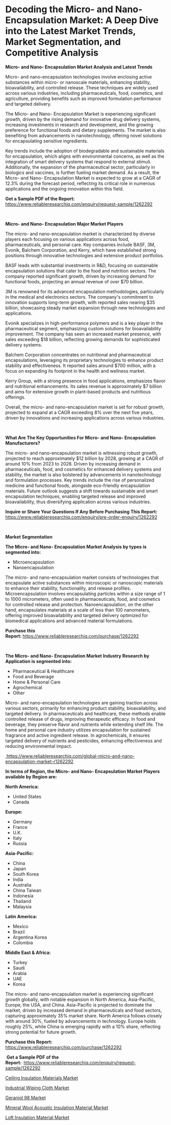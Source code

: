 <p><h1>Decoding the Micro- and Nano- Encapsulation Market: A Deep Dive into the Latest Market Trends, Market Segmentation, and Competitive Analysis</h1></p><p><strong>Micro- and Nano- Encapsulation Market Analysis and Latest Trends</strong></p>
<p><p>Micro- and nano-encapsulation technologies involve enclosing active substances within micro- or nanoscale materials, enhancing stability, bioavailability, and controlled release. These techniques are widely used across various industries, including pharmaceuticals, food, cosmetics, and agriculture, providing benefits such as improved formulation performance and targeted delivery.</p><p>The Micro- and Nano- Encapsulation Market is experiencing significant growth, driven by the rising demand for innovative drug delivery systems, increasing investments in research and development, and the growing preference for functional foods and dietary supplements. The market is also benefiting from advancements in nanotechnology, offering novel solutions for encapsulating sensitive ingredients.</p><p>Key trends include the adoption of biodegradable and sustainable materials for encapsulation, which aligns with environmental concerns, as well as the integration of smart delivery systems that respond to external stimuli. Additionally, the expansion of the pharmaceutical sector, particularly in biologics and vaccines, is further fueling market demand. As a result, the Micro- and Nano- Encapsulation Market is expected to grow at a CAGR of 12.3% during the forecast period, reflecting its critical role in numerous applications and the ongoing innovation within this field.</p></p>
<p><strong>Get a Sample PDF of the Report:&nbsp;</strong> <a href="https://www.reliableresearchiq.com/enquiry/request-sample/1262292?utm_campaign=1141&utm_medium=2&utm_source=Github&utm_content=ia&utm_term=10122024&utm_id=micro-and-nano-encapsulation">https://www.reliableresearchiq.com/enquiry/request-sample/1262292</a></p>
<p>&nbsp;</p>
<p><strong>Micro- and Nano- Encapsulation Major Market Players</strong></p>
<p><p>The micro- and nano-encapsulation market is characterized by diverse players each focusing on various applications across food, pharmaceuticals, and personal care. Key companies include BASF, 3M, Evonik, Balchem Corporation, and Kerry, which have established strong positions through innovative technologies and extensive product portfolios.</p><p>BASF leads with substantial investments in R&D, focusing on sustainable encapsulation solutions that cater to the food and nutrition sectors. The company reported significant growth, driven by increasing demand for functional foods, projecting an annual revenue of over $70 billion.</p><p>3M is renowned for its advanced encapsulation methodologies, particularly in the medical and electronics sectors. The company's commitment to innovation supports long-term growth, with reported sales nearing $35 billion, showcasing steady market expansion through new technologies and applications.</p><p>Evonik specializes in high-performance polymers and is a key player in the pharmaceutical segment, emphasizing custom solutions for bioavailability improvement. The company has seen an increased market presence, with sales exceeding $18 billion, reflecting growing demands for sophisticated delivery systems.</p><p>Balchem Corporation concentrates on nutritional and pharmaceutical encapsulations, leveraging its proprietary technologies to enhance product stability and effectiveness. It reported sales around $700 million, with a focus on expanding its footprint in the health and wellness market.</p><p>Kerry Group, with a strong presence in food applications, emphasizes flavor and nutritional enhancements. Its sales revenue is approximately $7 billion and aims for extensive growth in plant-based products and nutritious offerings.</p><p>Overall, the micro- and nano-encapsulation market is set for robust growth, projected to expand at a CAGR exceeding 8% over the next five years, driven by innovations and increasing applications across various industries.</p></p>
<p>&nbsp;</p>
<p><strong>What Are The Key Opportunities For Micro- and Nano- Encapsulation Manufacturers?</strong></p>
<p><p>The micro- and nano-encapsulation market is witnessing robust growth, projected to reach approximately $12 billion by 2028, growing at a CAGR of around 10% from 2023 to 2028. Driven by increasing demand in pharmaceuticals, food, and cosmetics for enhanced delivery systems and stability, the market is also bolstered by advancements in nanotechnology and formulation processes. Key trends include the rise of personalized medicine and functional foods, alongside eco-friendly encapsulation materials. Future outlook suggests a shift towards sustainable and smart encapsulation techniques, enabling targeted release and improved bioavailability, thus diversifying application across various industries.</p></p>
<p><strong>Inquire or Share Your Questions If Any Before Purchasing This Report:</strong> <a href="https://www.reliableresearchiq.com/enquiry/pre-order-enquiry/1262292?utm_campaign=1141&utm_medium=2&utm_source=Github&utm_content=ia&utm_term=10122024&utm_id=micro-and-nano-encapsulation">https://www.reliableresearchiq.com/enquiry/pre-order-enquiry/1262292</a></p>
<p>&nbsp;</p>
<p><strong>Market Segmentation</strong></p>
<p><strong>The Micro- and Nano- Encapsulation Market Analysis by types is segmented into:</strong></p>
<p><ul><li>Microencapsulation</li><li>Nanoencapsulation</li></ul></p>
<p><p>The micro- and nano-encapsulation market consists of technologies that encapsulate active substances within microscopic or nanoscopic materials to enhance their stability, functionality, and release profiles. Microencapsulation involves encapsulating particles within a size range of 1 to 1000 micrometers, often used in pharmaceuticals, food, and cosmetics for controlled release and protection. Nanoencapsulation, on the other hand, encapsulates materials at a scale of less than 100 nanometers, offering improved bioavailability and targeted delivery optimized for biomedical applications and advanced material formulations.</p></p>
<p><strong>Purchase this Report:&nbsp;</strong><a href="https://www.reliableresearchiq.com/purchase/1262292?utm_campaign=1141&utm_medium=2&utm_source=Github&utm_content=ia&utm_term=10122024&utm_id=micro-and-nano-encapsulation">https://www.reliableresearchiq.com/purchase/1262292</a></p>
<p>&nbsp;</p>
<p><strong>The Micro- and Nano- Encapsulation Market Industry Research by Application is segmented into:</strong></p>
<p><ul><li>Pharmaceutical & Healthcare</li><li>Food and Beverage</li><li>Home & Personal Care</li><li>Agrochemical</li><li>Other</li></ul></p>
<p><p>Micro- and nano-encapsulation technologies are gaining traction across various sectors, primarily for enhancing product stability, bioavailability, and targeted delivery. In pharmaceuticals and healthcare, these methods enable controlled release of drugs, improving therapeutic efficacy. In food and beverage, they preserve flavor and nutrients while extending shelf life. The home and personal care industry utilizes encapsulation for sustained fragrance and active ingredient release. In agrochemicals, it ensures targeted delivery of nutrients and pesticides, enhancing effectiveness and reducing environmental impact.</p></p>
<p><a href="https://www.reliableresearchiq.com/global-micro-and-nano-encapsulation-market-r1262292?utm_campaign=1141&utm_medium=2&utm_source=Github&utm_content=ia&utm_term=10122024&utm_id=micro-and-nano-encapsulation">&nbsp;https://www.reliableresearchiq.com/global-micro-and-nano-encapsulation-market-r1262292</a></p>
<p><strong>In terms of Region, the Micro- and Nano- Encapsulation Market Players available by Region are:</strong></p>
<p>
    <p> <strong> North America: </strong>
        <ul>
            <li>United States</li>
            <li>Canada</li>
        </ul>
        </p> 
    <p> <strong> Europe: </strong>
        <ul>
            <li>Germany</li>
            <li>France</li>
            <li>U.K.</li>
            <li>Italy</li>
            <li>Russia</li>
        </ul>
        </p> 
    <p> <strong> Asia-Pacific: </strong>
        <ul>
            <li>China</li>
            <li>Japan</li>
            <li>South Korea</li>
            <li>India</li>
            <li>Australia</li>
            <li>China Taiwan</li>
            <li>Indonesia</li>
            <li>Thailand</li>
            <li>Malaysia</li>
        </ul>
        </p> 
    <p> <strong> Latin America: </strong>
        <ul>
            <li>Mexico</li>
            <li>Brazil</li>
            <li>Argentina Korea</li>
            <li>Colombia</li>
        </ul>
        </p> 
    <p> <strong> Middle East & Africa: </strong>
        <ul>
            <li>Turkey</li>
            <li>Saudi</li>
            <li>Arabia</li>
            <li>UAE</li>
            <li>Korea</li>
        </ul>
    </p>
    </p>
<p><p>The micro- and nano-encapsulation market is experiencing significant growth globally, with notable expansion in North America, Asia-Pacific, Europe, the USA, and China. Asia-Pacific is projected to dominate the market, driven by increased demand in pharmaceuticals and food sectors, capturing approximately 35% market share. North America follows closely with around 30%, fueled by advancements in technology. Europe holds roughly 25%, while China is emerging rapidly with a 10% share, reflecting strong potential for future growth.</p></p>
<p><strong>Purchase this Report: </strong><a href="https://www.reliableresearchiq.com/purchase/1262292?utm_campaign=1141&utm_medium=2&utm_source=Github&utm_content=ia&utm_term=10122024&utm_id=micro-and-nano-encapsulation">https://www.reliableresearchiq.com/purchase/1262292</a></p>
<p>&nbsp;<strong>Get a Sample PDF of the Report:&nbsp;&nbsp;</strong><a href="https://www.reliableresearchiq.com/enquiry/request-sample/1262292?utm_campaign=1141&utm_medium=2&utm_source=Github&utm_content=ia&utm_term=10122024&utm_id=micro-and-nano-encapsulation">https://www.reliableresearchiq.com/enquiry/request-sample/1262292</a></p>
<p><strong></strong></p>
<p><p><a href="https://www.linkedin.com/pulse/c-hannibex-sqmmf?utm_campaign=1141&utm_medium=2&utm_source=Github&utm_content=ia&utm_term=10122024&utm_id=micro-and-nano-encapsulation">Ceiling Insulation Materials Market</a></p><p><a href="https://www.linkedin.com/pulse/year-on-year-growth-industrial-wiping-cloth-market-61-cagr-bxc2f?utm_campaign=1141&utm_medium=2&utm_source=Github&utm_content=ia&utm_term=10122024&utm_id=micro-and-nano-encapsulation">Industrial Wiping Cloth Market</a></p><p><a href="https://www.linkedin.com/pulse/lucrative-growth-geraniol-98-market-forecasted-cagr-9-from-aqvwf?utm_campaign=1141&utm_medium=2&utm_source=Github&utm_content=ia&utm_term=10122024&utm_id=micro-and-nano-encapsulation">Geraniol 98 Market</a></p><p><a href="https://github.com/skerretflossie9297/Market-Research-Report-List-1/blob/main/mineral-wool-acoustic-insulation-material-market.md?utm_campaign=1141&utm_medium=2&utm_source=Github&utm_content=ia&utm_term=10122024&utm_id=micro-and-nano-encapsulation">Mineral Wool Acoustic Insulation Material Market</a></p><p><a href="https://www.linkedin.com/pulse/forecasting-growth-loft-insulation-material-market-2024-2031-cezqf?utm_campaign=1141&utm_medium=2&utm_source=Github&utm_content=ia&utm_term=10122024&utm_id=micro-and-nano-encapsulation">Loft Insulation Material Market</a></p></p>